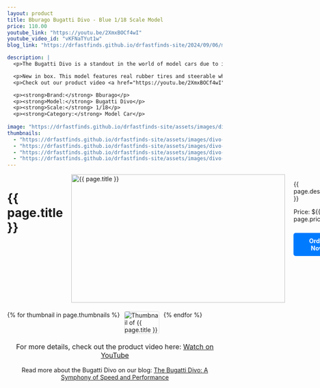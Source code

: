 ```yaml
---
layout: product
title: Bburago Bugatti Divo - Blue 1/18 Scale Model
price: 110.00
youtube_link: "https://youtu.be/2XmxBOCf4wI"
youtube_video_id: "vKFNaTYut1w"
blog_link: "https://drfastfinds.github.io/drfastfinds-site/2024/09/06/my-first-post.html"

description: |
  <p>The Bugatti Divo is a standout in the world of model cars due to its exclusivity and high-performance design. Limited to just 40 real-life units, owning a scale model of the Divo brings a piece of Bugatti’s elite engineering into your collection. With its striking aerodynamic features, including the massive fixed rear wing and advanced cooling systems, the Divo model beautifully captures the essence of a track-focused hypercar. For model car enthusiasts, the Divo represents the perfect combination of luxury, speed, and rarity, making it a must-have for any serious collection.</p>

  <p>New in box. This model features real rubber tires and steerable wheels for an authentic feel. Both the interior and exterior are meticulously detailed, including a functional frunk (front trunk) and doors that open. Made primarily of diecast metal with some plastic components.</p>
  <p>Check out our product video <a href="https://youtu.be/2XmxBOCf4wI" target="_blank">here</a>.</p>

  <p><strong>Brand:</strong> Bburago</p>
  <p><strong>Model:</strong> Bugatti Divo</p>
  <p><strong>Scale:</strong> 1/18</p>
  <p><strong>Category:</strong> Model Car</p>
  
image: "https://drfastfinds.github.io/drfastfinds-site/assets/images/divo.jpg"
thumbnails:
  - "https://drfastfinds.github.io/drfastfinds-site/assets/images/divo-1.jpg"
  - "https://drfastfinds.github.io/drfastfinds-site/assets/images/divo-2.jpg"
  - "https://drfastfinds.github.io/drfastfinds-site/assets/images/divo-3.jpg"
  - "https://drfastfinds.github.io/drfastfinds-site/assets/images/divo-4.jpg"
---
```


<div class="product-detail">
  <h1>{{ page.title }}</h1>
    <div class="product-image-box">
        <img class="main-image" src="{{ page.image }}" alt="{{ page.title }}">
    </div>
    <div class="product-text">
        <p>{{ page.description }}</p>
        <p>Price: ${{ page.price }}</p>
        <a href="{{ site.baseurl }}/order" class="buy-now">Order Now</a>
    </div>
</div>

<div class="thumbnail-carousel">
    {% for thumbnail in page.thumbnails %}
    <img class="thumbnail" src="{{ thumbnail }}" alt="Thumbnail of {{ page.title }}">
    {% endfor %}
</div>

<div style="text-align: center;">
    <p class="youtube-link">For more details, check out the product video here: 
        <a href="{{ page.youtube_link }}" target="_blank">Watch on YouTube</a>
    </p>
    <p>Read more about the Bugatti Divo on our blog: 
        <a href="{{ site.baseurl }}/2024/09/06/my-first-post.html">The Bugatti Divo: A Symphony of Speed and Performance</a>
    </p>
</div>

<style>
.product-detail {
    display: flex;
    align-items: flex-start;
    gap: 20px;
    margin-bottom: 20px;
}

.product-image-box {
    flex-shrink: 0;
    width: 500px; 
    height: 300px; 
    overflow: hidden; 
}

.main-image {
    width: 100%; 
    height: 100%; 
    object-fit: contain; 
    display: block;
}

.product-text {
    max-width: 400px;
    flex-grow: 1;
}

.thumbnail-carousel {
    margin-top: 20px;
    display: flex;
    flex-wrap: wrap; 
    gap: 10px;
    justify-content: flex-start;
}

.thumbnail {
    max-width: 80px;
    cursor: pointer;
    border: 1px solid #ddd;
    border-radius: 4px;
}

.youtube-link {
    text-align: center;
    margin-top: 20px;
    font-size: 16px;
}

.buy-now {
    display: inline-block;
    padding: 10px 20px;
    margin-top: 10px;
    background-color: #007bff;
    color: #fff;
    text-decoration: none;
    border-radius: 5px;
    font-weight: bold;
    text-align: center;
}

.buy-now:hover {
    background-color: #0056b3;
}
</style>

<script>
document.addEventListener('DOMContentLoaded', function() {
    const mainImage = document.querySelector('.main-image');
    const thumbnails = document.querySelectorAll('.thumbnail');

    thumbnails.forEach(thumbnail => {
        thumbnail.addEventListener('click', function() {
            mainImage.src = this.src;
        });
    });
});
</script>

